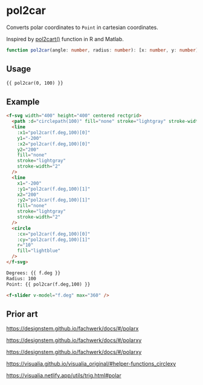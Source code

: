 # pol2car

Converts polar coordinates to `Point` in cartesian coordinates.

Inspired by [pol2cart()](https://rdrr.io/cran/useful/man/pol2cart.html) function in R and Matlab.

```ts
function pol2car(angle: number, radius: number): [x: number, y: number];
```

## Usage

```md
{{ pol2car(0, 100) }}
```

## Example

```md
<f-svg width="400" height="400" centered rectgrid>
  <path :d="circlepath(100)" fill="none" stroke="lightgray" stroke-width="2" />
  <line
    :x1="pol2car(f.deg,100)[0]"
    y1="-200"
    :x2="pol2car(f.deg,100)[0]"
    y2="200"
    fill="none"
    stroke="lightgray"
    stroke-width="2"
  />
  <line
    x1="-200"
    :y1="pol2car(f.deg,100)[1]"
    x2="200"
    :y2="pol2car(f.deg,100)[1]"
    fill="none"
    stroke="lightgray"
    stroke-width="2"
  />
  <circle
    :cx="pol2car(f.deg,100)[0]"
    :cy="pol2car(f.deg,100)[1]"
    r="10"
    fill="lightblue"
  />
</f-svg>

Degrees: {{ f.deg }}
Radius: 100
Point: {{ pol2car(f.deg,100) }}

<f-slider v-model="f.deg" max="360" />
```

## Prior art

https://designstem.github.io/fachwerk/docs/#/polarx

https://designstem.github.io/fachwerk/docs/#/polarxy

https://designstem.github.io/fachwerk/docs/#/polarxy

https://visualia.github.io/visualia_original/#helper-functions_circlexy

https://visualia.netlify.app/utils/trig.html#polar
